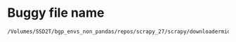 # Buggy file name

```text
/Volumes/SSD2T/bgp_envs_non_pandas/repos/scrapy_27/scrapy/downloadermiddlewares/redirect.py
```
